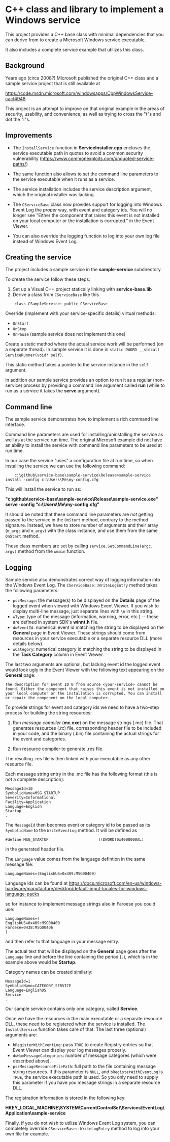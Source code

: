 # C++ class and library to implement a Windows service

This project provides a C++ base class with minimal dependencies that you can derive from to create a Microsoft Windows service executable.

It also includes a complete service example that utilizes this class.

## Background

Years ago (circa 2008?) Microsoft published the original C++ class and a sample service project that is still available at

https://code.msdn.microsoft.com/windowsapps/CppWindowsService-cacf4948

This project is an attempt to improve on that original example in the areas of security, usability, and convenience, as well as trying to cross the "t"s and dot the "i"s.

## Improvements

- The `InstallService` function in **ServiceInstaller.cpp** encloses the service executable path in quotes to avoid a common security vulnerability (https://www.commonexploits.com/unquoted-service-paths/)

- The same function also allows to set the command line parameters to the service executable when it runs as a service.

- The service installation includes the service description argument, which the original installer was lacking.

- The `CServiceBase` class now provides support for logging into Windows Event Log the _proper_ way, with event and category ids. You will no longer see "Either the component that raises this event is not installed on your local computer or the installation is corrupted." in the Event Viewer.

- You can also override the logging function to log into your own log file instead of Windows Event Log.

## Creating the service

The project includes a sample service in the **sample-service** subdirectory.

To create the service follow these steps:

1. Set up a Visual C++ project statically linking with **service-base.lib**
2. Derive a class from `CServiceBase` like this
```
    class CSampleService: public CServiceBase
```
Override (implement with your service-specific details) virtual methods:
- `OnStart`
- `OnStop`
- `OnPause` (sample service does not implement this one)

Create a static method where the actual service work will be performed (on a separate thread). In sample service it is done
in `static DWORD __stdcall  ServiceRunner(void* self)`.

This static method takes a pointer to the service instance in the `self` argument.

In addition our sample service provides an option to run it as a regular (non-service) process by providing a command line argument called **run** (while to run as a service it takes the **serve** argument).

## Command line

The sample service demonstrates how to implement a rich command line interface.

Command line parameters are used for installing/uninstalling the service as well as at the service run time. The original Microsoft example did not have an ability to install the service with command line parameters to be used at run time.

In our case the service "uses" a configuration file at run time, so when installing the service we can use the following command:
```
    c:\github\service-base\sample-service\Release>sample-service install -config c:\Users\Me\my-config.cfg
```
This will install the service to run as:

**"c:\github\service-base\sample-service\Release\sample-service.exe" serve -config "c:\Users\Me\my-config.cfg"**

It should be noted that these command line parameters are _not_ getting passed to the service in the `OnStart` method, contrary to the method signature. Instead, we have to store number of arguments and their array (`m_argc` and `m_argv`) with the class instance, and use them from the same `OnStart` method.

These class members are set by calling `service.SetCommandLine(argc, argv)` method from the `wmain` function.

## Logging

Sample service also demonstrates correct way of logging information into the Windows Event Log. The `CServiceBase::WriteLogEntry` method takes the following parameters:

- `pszMessage`: the message(s) to be displayed on the **Details** page of the logged event when viewed with Windows Event Viewer. If you wish to display multi-line message, just separate lines with `\n` in this string.
- `wType`: type of the message (information, warning, error, etc.) -- these are defined in system SDK's **winnt.h** file.
- `dwEventId`: numerical event id matching the string to be displayed on the **General** page in Event Viewer. These strings should come from resources in your service executable or a separate resource DLL (more details below).
- `wCategory`: numerical category id matching the string to be displayed in the **Task Category** column in Event Viewer.

The last two arguments are optional, but lacking event id the logged event would look ugly in the Event Viewer with the following text appearing on the **General** page:

    The description for Event ID 0 from source <your-service> cannot be found. Either the component that raises this event is not installed on your local computer or the installation is corrupted. You can install or repair the component on the local computer.

To provide strings for event and category ids we need to have a two-step process for building the string resources:

1. Run _message compiler_ (**mc.exe**) on the message strings (.mc) file. That generates resources (.rc) file, corresponding header file to be included in your code, and the binary (.bin) file containing the actual strings for the event and categories.

2. Run resource compiler to generate .res file.

The resulting .res file is then linked with your executable as any other resource file.

Each message string entry in the .mc file has the following format (this is not a complete description):

```
MessageId=10
SymbolicName=MSG_STARTUP
Severity=Informational
Facility=Application
Language=English
Startup
.
```
The `MessageId` then becomes event or category id to be passed as its `SymbolicName` to the `WriteEventLog` method. It will be defined as
```
#define MSG_STARTUP                      ((DWORD)0x4000000AL)
```
in the generated header file.

The `Language` value comes from the language defintion in the same message file:

```
LanguageNames=(EnglishUS=0x409:MSG00409)
```

Language ids can be found at https://docs.microsoft.com/en-us/windows-hardware/manufacture/desktop/default-input-locales-for-windows-language-packs

so for instance to implement message strings also in Faroese you could use:
```
LanguageNames=(
EnglishUS=0x409:MSG00409
Faroese=0438:MSG00406
)
```
and then refer to that language in your message entry.

The actual text that will be displayed on the **General** page goes after the `Language` line and before the line containing the period (`.`), which is in the example above would be **Startup**.

Category names can be created similarly:

```
MessageId=1
SymbolicName=CATEGORY_SERVICE
Language=EnglishUS
Service
.
```

Our sample service contains only one category, called **Service**.

Once we have the resources in the main executable or a separate resource DLL, these need to be registered when the service is installed. The `InstallService` function takes care of that. The last three (optional) arguments are:

- `bRegisterWithEventLog`: pass `TRUE` to create Registry entries so that Event Viewer can display your log messages properly.
- `dwNumMessageCategories`: number of message categores (which were described above).
- `pszMessageResourceFilePath`: full path to the file containing message string resources. If this parameter is `NULL`, and
`bRegisterWithEventLog` is `TRUE`, the service executable path is used. So you only need to supply this parameter if you have you message strings in a separate resource DLL.

The registration information is stored in the following key:

**HKEY_LOCAL_MACHINE\SYSTEM\CurrentControlSet\Services\EventLog\Application\sample-service**

Finally, if you do not wish to utilize Windows Event Log system, you can completely override `CServiceBase::WriteLogEntry` method to log into your own file for example.
